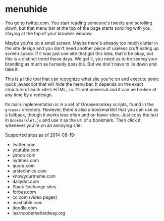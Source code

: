 menuhide
========

You go to twitter.com. You start reading someone's tweets and scrolling down, but that menu bar at the top of the page starts scrolling with you, staying at the top of your browser window.

Maybe you're on a small screen. Maybe there's already too much clutter in the site design and you don't need another piece of useless cruft eating up screen space. If it was just one site that got this idea, that'd be okay, but this is a distinct trend these days. We get it, you need us to be seeing your branding as much as humanly possible. But we don't have to lie down and take it.

This is a little tool that can recognize what site you're on and execute some quick javascript that will hide the menu bar. It depends on the exact structure of each site's HTML, so it's not universal and it can be broken at any time by a redesign.

Its main implementation is in a set of Greasemonkey scripts, found in the `grease/` directory. However, there's also a bookmarklet that you can use as a fallback, though it works less often and on fewer sites. Just copy the text in `bookmarklet.js` and use it as the url of a bookmark. Then click it whenever you're on an annoying site.

Supported sites as of 2014-08-19:
- twitter.com
- youtube.com
- yahoo.com
- nytimes.com
- quora.com
- arstechnica.com
- knowyourmeme.com
- dailydot.com
- Stack Exchange sites
- forbes.com
- cc.com (video pages)
- mashable.com
- doodle.com
- learncodethehardway.org


